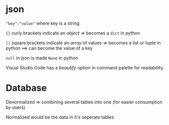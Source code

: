 # json

`"key":"value"` where key is a string

`{}` curly brackets indicate an *object*
=> becomes a `dict` in python

`[]` square brackets indicate an *array* of values 
=> becomes a list or tuple in python
==> can become the value of a key

`null` in json is made `None` in python

Visual Studio Code has a *beautify* option in command palette for readability.


# Database

Denormalized => combining several tables into one (for easier consumption by users)

Normalized would be the data in it's seperate tables
